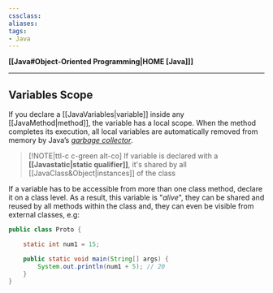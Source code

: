 ```yaml
---
cssclass:
aliases:
tags:
- Java
---
```

**[[Java#Object-Oriented Programming|HOME [Java]]]**

---
## Variables Scope
If you declare a [[JavaVariables|variable]] inside any [[JavaMethod|method]], the variable has a local scope. When the method completes its execution, all local variables are automatically removed from memory by Java’s *<u>garbage collector</u>*.

>[!NOTE|ttl-c c-green alt-co] If variable is declared with a **[[Javastatic|static qualifier]]**, it's shared by all [[JavaClass&Object|instances]] of the class

If a variable has to be accessible from more than one class method, declare it on a class level. As a result, this variable is "*alive*", they can be shared and reused by all methods within the class and, they can even be visible from external classes, e.g:
```java
public class Proto {

    static int num1 = 15;

    public static void main(String[] args) {
        System.out.println(num1 + 5); // 20
    }
}
```